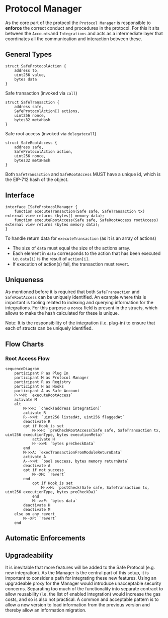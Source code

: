 # Protocol Manager

As the core part of the protocol the `Protocol Manager` is responsible to **enforce** the correct conduct and procedures in the protocol. For this it sits between the `Accounts`and `Integrations` and acts as a intermediate layer that coordinates all the communication and interaction between these.

## General Types

```solidity
struct SafeProtocolAction {
    address to,
    uint256 value,
    bytes data
}
```

Safe transaction (invoked via `call`)

```solidity
struct SafeTransaction {
    address safe,
    SafeProtocolAction[] actions,
    uint256 nonce,
    bytes32 metaHash
}
```

Safe root access (invoked via `delegatecall`)

```solidity
struct SafeRootAccess {
    address safe,
    SafeProtocolAction action,
    uint256 nonce,
    bytes32 metaHash
}
```

Both `SafeTransaction` and `SafeRootAccess` MUST have a unique id, which is the EIP-712 hash of the object.

## Interface

```solidity
interface ISafeProtocolManager {
    function executeTransaction(Safe safe, SafeTransaction tx) external view returns (bytes[] memory data);
    function executeRootAccess(Safe safe, SafeRootAccess rootAccess) external view returns (bytes memory data);
}
```

To handle return data for `executeTransaction` (as it is an array of actions)
- The size of `data` must equal the size of the actions array.
- Each element in `data` corresponds to the action that has been executed i.e. `data[i]` is the result of `action[i]`.
- If execution of action(s) fail, the transaction must revert.

## Uniqueness

As mentioned before it is required that both `SafeTransaction` and `SafeRootAccess` can be uniquely identified. An example where this is important is tooling related to indexing and querying information for the integrations. For this purpose a `nonce` field is present in the structs, which allows to make the hash calculated for these is unique.

Note: It is the responsibility of the integration (i.e. plug-in) to ensure that each of structs can be uniquely identified.

## Flow Charts

### Root Access Flow

```mermaid
sequenceDiagram
    participant P as Plug In
    participant M as Protocol Manager
    participant R as Registry
    participant H as Hooks
    participant A as Safe Account
    P->>M: `executeRootAccess`
    activate M
    alt
        M->>R: `check(address integration)`
        activate R
        R-->>M: `uint256 listedAt, uint256 flaggedAt`
        deactivate R
        opt if Hook is set
            M->>H: `preCheckRootAccess(Safe safe, SafeTransaction tx, uint256 executionType, bytes executionMeta)`
            activate H
            H-->>M: `bytes preCheckData`
        end
        M->>A: `execTransactionFromModuleReturnData`
        activate A
        A-->>M: `bool success, bytes memory returnData`
        deactivate A
        opt if not success
            M--XM: `revert`
        end
            opt if Hook is set
                M->>H: `postCheck(Safe safe, SafeTransaction tx, uint256 executionType, bytes preCheckDa)`
            end
            M-->>P: `bytes data`
        deactivate H
        deactivate M
    else on any revert
        M--XP: `revert`
    end
```

## Automatic Enforcements

## Upgradeability  

It is inevitable that more features will be added to the Safe Protocol (e.g. new integration). As the Manager is the central part of this setup, it is important to consider a path for integrating these new features. Using an upgradeable proxy for the Manager would introduce unacceptable security concerns. Separating too much of the functionality into separate contract to allow reusability (i.e. the list of enabled integration) would increase the gas costs, and so is also not practical. A common and acceptable pattern is to allow a new version to load information from the previous version and thereby allow an information migration.